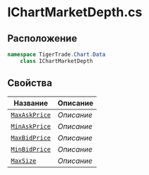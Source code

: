 
# IChartMarketDepth.cs
## Расположение
```csharp
namespace TigerTrade.Chart.Data  
    class IChartMarketDepth
```

## Свойства
| Название | Описание |
| --- | --- |
| [`MaxAskPrice`](./svoistva/MaxAskPrice.md) | *Описание* |
| [`MinAskPrice`](./svoistva/MinAskPrice.md) | *Описание* |
| [`MaxBidPrice`](./svoistva/MaxBidPrice.md) | *Описание* |
| [`MinBidPrice`](./svoistva/MinBidPrice.md) | *Описание* |
| [`MaxSize`](./svoistva/MaxSize.md) | *Описание* |
